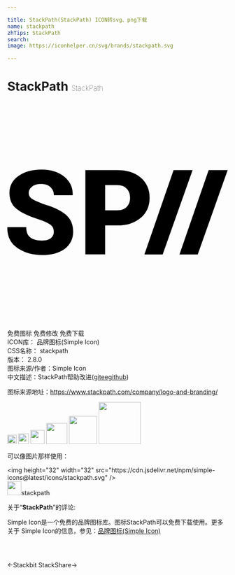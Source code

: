 ```yaml
---

title: StackPath(StackPath) ICON转svg、png下载
name: stackpath
zhTips: StackPath
search: 
image: https://iconhelper.cn/svg/brands/stackpath.svg

---
```


# StackPath  <small style="font-size: 60%;font-weight: 100">StackPath</small>

<div id="svg" class="svg-wrap">
<svg role="img" xmlns="http://www.w3.org/2000/svg" viewBox="0 0 24 24"><title>StackPath icon</title><path d="M3.72 7.34C2.71 7.34 1.88 7.57 1.22 8.04C.559 8.5 .23 9.12 .23 9.88C.23 10.66 .506 11.26 1.06 11.67C1.61 12.09 2.46 12.47 3.6 12.83C4.15 13.03 4.53 13.21 4.74 13.39C4.96 13.56 5.06 13.81 5.06 14.13C5.06 14.41 4.96 14.64 4.74 14.81C4.53 15 4.2 15.08 3.77 15.08C3.2 15.08 2.77 14.96 2.5 14.74C2.2 14.5 2.06 14.14 2.06 13.62H.013L0 13.66C-.02 14.63 .346 15.37 1.1 15.89C1.85 16.41 2.74 16.66 3.77 16.66C4.79 16.66 5.61 16.44 6.23 16C6.85 15.54 7.17 14.91 7.17 14.12C7.17 13.33 6.91 12.72 6.39 12.27C5.86 11.82 5.09 11.44 4.06 11.14C3.39 10.89 2.94 10.69 2.69 10.53C2.45 10.37 2.33 10.16 2.33 9.9C2.33 9.62 2.45 9.39 2.69 9.21C2.93 9 3.26 8.92 3.69 8.92C4.12 8.92 4.46 9.04 4.7 9.26C4.95 9.5 5.07 9.78 5.07 10.14H7.11L7.12 10.11C7.15 9.3 6.83 8.63 6.19 8.11C5.55 7.59 4.73 7.34 3.72 7.34M8.5 7.4V16.58H10.65V13.43H11.95C13.04 13.43 13.9 13.16 14.54 12.6C15.18 12.05 15.5 11.32 15.5 10.42C15.5 9.5 15.18 8.79 14.54 8.23C13.9 7.67 13.04 7.4 11.95 7.4H8.5M18.11 7.4L14.93 16.59H16.92L20.18 7.4H18.11M21.93 7.4L18.75 16.59H20.74L24 7.4H21.93M10.65 9.04H11.95C12.41 9.04 12.77 9.17 13 9.43C13.25 9.69 13.37 10 13.37 10.43C13.37 10.83 13.25 11.16 13 11.41C12.77 11.67 12.41 11.79 11.95 11.79H10.65V9.04Z"/></svg>
</div>
<detail full-name='stackpath'></detail>

<div class="detail-page">
<p>
<span><span class="badge-success badge">免费图标</span> <span class="badge-success badge">免费修改</span>  <span class="badge-success badge">免费下载</span> </span>
<br/>
<span>
ICON库：
<span class="badge-secondary badge">品牌图标(Simple Icon)</span> 
</span>
<br/>
<span>
CSS名称：
<span class="badge-secondary badge">stackpath</span> 
</span>

<br/>
<span>
版本：
<span class="badge-secondary badge">2.8.0</span> 
</span>
<br/>
<span>图标来源/作者：<span class="badge-light badge">Simple Icon</span></span> 
<br/>
<span class="zh-detail">中文描述：<span class="badge-primary badge">StackPath</span><span class="help-link"><span>帮助改进</span>(<a href="https://gitee.com/liuwave/icon-helper/edit/master/json/brands/stackpath.json" target="_blank" rel="noopener noreferrer">gitee</a><a href="https://github.com/liuwave/icon-helper/edit/master/json/brands/stackpath.json" target="_blank" rel="noopener noreferrer">github</a></span>)</span><br/>
</p>
</div><div class="description description alert alert-light"><p>图标来源地址：<a href="https://www.stackpath.com/company/logo-and-branding/" target="_blank" rel="noopener noreferrer">https://www.stackpath.com/company/logo-and-branding/</a></p></div>
<div class="alert alert-dark">
<img height="21" width="21" src="https://cdn.jsdelivr.net/npm/simple-icons@latest/icons/stackpath.svg" />
<img height="24" width="24" src="https://cdn.jsdelivr.net/npm/simple-icons@latest/icons/stackpath.svg" />
<img height="32" width="32" src="https://cdn.jsdelivr.net/npm/simple-icons@latest/icons/stackpath.svg" />
<img height="48" width="48" src="https://cdn.jsdelivr.net/npm/simple-icons@latest/icons/stackpath.svg" />
<img height="64" width="64" src="https://cdn.jsdelivr.net/npm/simple-icons@latest/icons/stackpath.svg" />
<img height="96" width="96" src="https://cdn.jsdelivr.net/npm/simple-icons@latest/icons/stackpath.svg" />

</div>
<div>
  <p>可以像图片那样使用：    
  </p>
  <div class="alert alert-primary" style="font-size: 14px">
    &lt;img height="32" width="32" src="https://cdn.jsdelivr.net/npm/simple-icons@latest/icons/stackpath.svg" /&gt;
    <copy-btn content='<img height="32" width="32" src="https://cdn.jsdelivr.net/npm/simple-icons@latest/icons/stackpath.svg" />'></copy-btn>
  </div>
  <div class="alert alert-secondary">
    <img height="32" width="32" src="https://cdn.jsdelivr.net/npm/simple-icons@latest/icons/stackpath.svg" />stackpath
    <copy-btn content="stackpath" btn-title="复制图标名称"></copy-btn>
  </div>
</div>
<div class="icon-detail__container">
<p>关于“<b>StackPath</b>”的评论:</p>
</div>
<Vssue title="关于“StackPath”的评论" />
<div><p>Simple Icon是一个免费的品牌图标库。图标StackPath可以免费下载使用。更多关于  Simple Icon的信息，参见：<a target="_blank" href="https://iconhelper.cn/brands.html">品牌图标(Simple Icon)</a>
</p></div>


<div style="padding:2rem 0 " class="page-nav"><p class="inner"><span class="prev">←<router-link to="/icon/stackbit.html">Stackbit</router-link></span> <span class="next"><router-link to="/icon/stackshare.html">StackShare</router-link>→</span></p></div>
